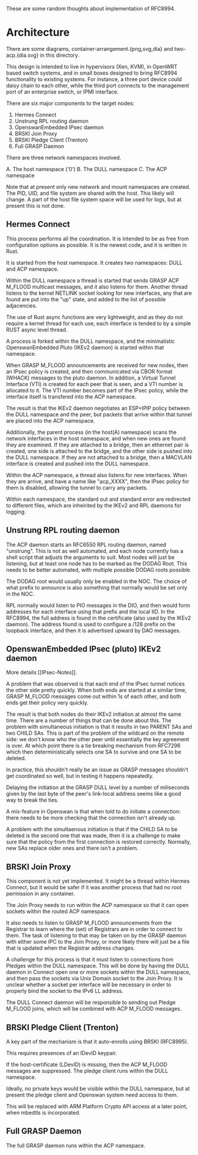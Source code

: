 These are some random thoughts about implementation of RFC8994.

Architecture
============
There are some diagrams, container-arrangement.{png,svg,dia} and two-acp.{dia.svg} in this directory.

This design is intended to live in hypervisors (Xen, KVM), in OpenWRT based switch systems, and in small boxes designed to bring RFC8994 functionality to existing systems.  For instance, a three port device could daisy chain to each other, while the third port connects to the management port of an enterprise switch, or IPMI interface.

There are six major components to the target nodes:

1. Hermes Connect
2. Unstrung RPL routing daemon
3. OpenswanEmbedded IPsec daemon
4. BRSKI Join Proxy
5. BRSKI Pledge Client (Trenton)
6. Full GRASP Daemon

There are three network namespaces involved.

A. The host namespace ('0')
B. The DULL namespace
C. The ACP namespace

Note that at present only new network and mount namespaces are created.
The PID, UID, and file system are shared with the host.  This likely will change.
A part of the host file system space will be used for logs, but at present this is not done.

Hermes Connect
--------------

This process performs all the coordination.
It is intended to be as free from configuration options as possible.
It is the newest code, and it is written in Rust.

It is started from the host namespace.
It creates two namespaces: DULL and ACP namespace.

Within the DULL namespace a thread is started that sends GRASP ACP M_FLOOD multicast messages, and it also listens for them.
Another thread listens to the kernel NETLINK socket looking for new interfaces, any that are found are put into the "up" state, and added to the list of possible adjacencies.

The use of Rust async functions are very lightweight, and as they do not require a kernel thread for each use, each interface is tended to by a simple RUST async level thread.

A process is forked within the DULL namespace, and the minimalistic OpenswanEmbedded Pluto (IKEv2 daemon) is started within that namespace.

When GRASP M_FLOOD announcements are received for new nodes, then an IPsec policy is created, and then communicated via CBOR format (WHACK) messages to the pluto daemon.
In addition, a Virtual Tunnel Interface (VTI) is created for each peer that is seen, and a VTI number is allocated to it.  The VTI number becomes part of the IPsec policy, while the interface itself is transfered into the ACP namespace.

The result is that the IKEv2 daemon negotiates an ESP+IPIP policy between the DULL namespace and the peer, but packets that arrive within that tunnel are placed into the ACP namespace.

Additionally, the parent process (in the host(A) namespace) scans the network interfaces in the host namespace, and when new ones are found they are examined.  If they are attached to a bridge, then an ethernet pair is created, one side is attached to the bridge, and the other side is pushed into the DULL namespace.  If they are not attached to a bridge, then a MACVLAN interface is created and pushed into the DULL namespace.

Within the ACP namespace, a thread also listens for new interfaces.
When they are arrive, and have a name like "acp_XXXX", then the IPsec policy for them is disabled, allowing the tunnel to carry any packets.

Within each namespace, the standard out and standard error are redirected to different files,
which are inheirited by the IKEv2 and RPL daemons for logging.


Unstrung RPL routing daemon
---------------------------

The ACP daemon starts an RFC6550 RPL routing daemon, named "unstrung".
This is not as well automated, and each node currently has a shell script that adjusts the arguments to suit.
Most nodes will just be listening, but at least one node has to be marked as the DODAG Root.
This needs to be better automated, with multiple possible DODAG roots possible.

The DODAG root would usually only be enabled in the NOC.
The choice of what prefix to announce is also something that normally would be set only in the NOC.

RPL normally would listen to PIO messages in the DIO, and then would form addresses for each interface using that prefix and the local IID.  In the RFC8994, the full address is found in the certificate (also used by the IKEv2 daemon).  The address found is used to configure a /128 prefix on the loopback interface, and then it is advertised upward by DAO messages.


OpenswanEmbedded IPsec (pluto) IKEv2 daemon
-------------------------------------------

More details [[IPsec-Notes]].

A problem that was observed is that each end of the IPsec tunnel notices the other side pretty quickly.  When both ends are started at a similar time, GRASP M_FLOOD messages come out within 1s of each other, and both ends get their policy very quickly.

The result is that both nodes do their IKEv2 initiation at almost the same time.
There are a number of things that can be done about this.
The problem with simultaneous initiation is that it results in two PARENT SAs and two CHILD SAs.
This is part of the problem of the wildcard on the remote side: we don't know who the other peer until essentially the key agreement is over.  At which point there is a tie breaking mechanism from RFC7296 which then deterministically selects one SA to survive and one SA to be deleted.

In practice, this shouldn't really be an issue as GRASP messages shouldn't get coordinated so well, but in testing it happens repeatedly.

Delaying the initiation at the GRASP DULL level by a number of miliseconds given by the last byte of the peer's link-local address seems like a good way to break the ties.

A mis-feature in Openswan is that when told to do initiate a connection: there needs to be more checking that the connection isn't already up.

A problem with the simultaenous initiation is that if the CHILD SA to be deleted is the second one that was made, then it is a challenge to make sure that the policy from the first connection is restored correctly.  Normally, new SAs replace older ones and there isn't a problem.

BRSKI Join Proxy
----------------

This component is not yet implemented.
It might be a thread within Hermes Connect, but it would be safer if it was another process that had no root permission in any container.

The Join Proxy needs to run within the ACP namespace so that it can open sockets within the routed ACP namespace.

It also needs to listen to GRASP M_FLOOD announcements from the Registrar to learn where the (set) of Registrars are in order to connect to them.  The task of listening to that may be taken on by the GRASP daemon with either some IPC to the Join Proxy, or more likely there will just be a file that is updated when the Registrar address changes.

A challenge for this process is that it must listen to connections from Pledges within the DULL namespace.   This will be done by having the DULL daemon in Connect open one or more sockets within the DULL namespace, and then pass the sockets via Unix Domain socket to the Join Proxy.
It is unclear whether a socket per interface will be necessary in order to properly bind the socket to the IPv6 LL address.

The DULL Connect daemon will be responsible to sending out Pledge M\_FLOOD joins, which will be combined with ACP M\_FLOOD messages.

BRSKI Pledge Client (Trenton)
-----------------------------

A key part of the mechanism is that it auto-enrolls using BRSKI (RFC8995).

This requires presences of an IDevID keypair.

If the host-certificate (LDevID) is missing, then the ACP M\_FLOOD messages are suppressed.
The pledge client runs within the DULL namespace.

Ideally, no private keys would be visible within the DULL namespace, but at present the pledge client and Openswan system need access to them.

This will be replaced with ARM Platform Crypto API access at a later point, when mbedtls is incorporated.


Full GRASP Daemon
-----------------

The full GRASP daemon runs within the ACP namespace.
